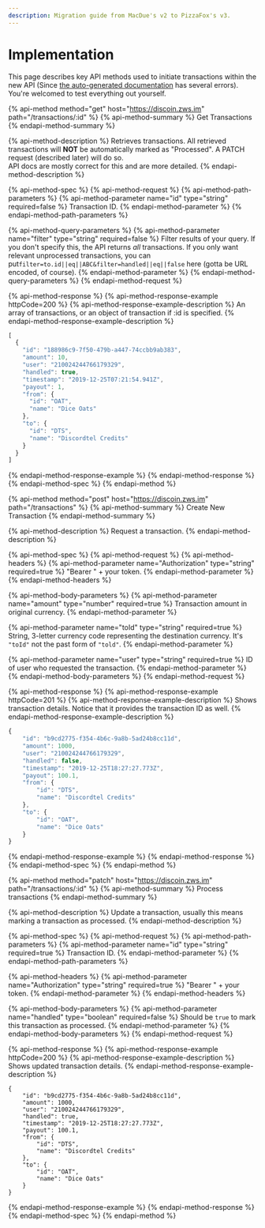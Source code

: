 ```yaml
---
description: Migration guide from MacDue's v2 to PizzaFox's v3.
---
```


# Implementation

This page describes key API methods used to initiate transactions within the new API \(Since [the auto-generated documentation](https://discoin.zws.im/docs) has several errors\). You're welcomed to test everything out yourself.

{% api-method method="get" host="https://discoin.zws.im" path="/transactions/:id" %}
{% api-method-summary %}
Get Transactions
{% endapi-method-summary %}

{% api-method-description %}
Retrieves transactions. All retrieved transactions will **NOT** be automatically marked as "Processed". A PATCH request \(described later\) will do so.  
API docs are mostly correct for this and are more detailed.
{% endapi-method-description %}

{% api-method-spec %}
{% api-method-request %}
{% api-method-path-parameters %}
{% api-method-parameter name="id" type="string" required=false %}
Transaction ID.
{% endapi-method-parameter %}
{% endapi-method-path-parameters %}

{% api-method-query-parameters %}
{% api-method-parameter name="filter" type="string" required=false %}
Filter results of your query. If you don't specify this, the API returns _all_ transactions. If you only want relevant unprocessed transactions, you can put`filter=to.id||eq||ABC&filter=handled||eq||false` here \(gotta be URL encoded, of course\).
{% endapi-method-parameter %}
{% endapi-method-query-parameters %}
{% endapi-method-request %}

{% api-method-response %}
{% api-method-response-example httpCode=200 %}
{% api-method-response-example-description %}
An array of transactions, or an object of transaction if :id is specified.
{% endapi-method-response-example-description %}

```javascript
[
  {
    "id": "188986c9-7f50-479b-a447-74ccbb9ab383",
    "amount": 10,
    "user": "210024244766179329",
    "handled": true,
    "timestamp": "2019-12-25T07:21:54.941Z",
    "payout": 1,
    "from": {
      "id": "OAT",
      "name": "Dice Oats"
    },
    "to": {
      "id": "DTS",
      "name": "Discordtel Credits"
    }
  }
]
```
{% endapi-method-response-example %}
{% endapi-method-response %}
{% endapi-method-spec %}
{% endapi-method %}

{% api-method method="post" host="https://discoin.zws.im" path="/transactions" %}
{% api-method-summary %}
Create New Transaction
{% endapi-method-summary %}

{% api-method-description %}
Request a transaction.
{% endapi-method-description %}

{% api-method-spec %}
{% api-method-request %}
{% api-method-headers %}
{% api-method-parameter name="Authorization" type="string" required=true %}
"Bearer " + your token.
{% endapi-method-parameter %}
{% endapi-method-headers %}

{% api-method-body-parameters %}
{% api-method-parameter name="amount" type="number" required=true %}
Transaction amount in original currency.
{% endapi-method-parameter %}

{% api-method-parameter name="toId" type="string" required=true %}
String, 3-letter currency code representing the destination currency. It's `"toId"` not the past form of `"told"`.
{% endapi-method-parameter %}

{% api-method-parameter name="user" type="string" required=true %}
ID of user who requested the transaction.
{% endapi-method-parameter %}
{% endapi-method-body-parameters %}
{% endapi-method-request %}

{% api-method-response %}
{% api-method-response-example httpCode=201 %}
{% api-method-response-example-description %}
Shows transaction details. Notice that it provides the transaction ID as well.
{% endapi-method-response-example-description %}

```javascript
{
	"id": "b9cd2775-f354-4b6c-9a8b-5ad24b8cc11d",
	"amount": 1000,
	"user": "210024244766179329",
	"handled": false,
	"timestamp": "2019-12-25T18:27:27.773Z",
	"payout": 100.1,
	"from": {
		"id": "DTS",
		"name": "Discordtel Credits"
	},
	"to": {
		"id": "OAT",
		"name": "Dice Oats"
	}
}
```
{% endapi-method-response-example %}
{% endapi-method-response %}
{% endapi-method-spec %}
{% endapi-method %}

{% api-method method="patch" host="https://discoin.zws.im" path="/transactions/:id" %}
{% api-method-summary %}
Process transactions
{% endapi-method-summary %}

{% api-method-description %}
Update a transaction, usually this means marking a transaction as processed.
{% endapi-method-description %}

{% api-method-spec %}
{% api-method-request %}
{% api-method-path-parameters %}
{% api-method-parameter name="id" type="string" required=true %}
Transaction ID.
{% endapi-method-parameter %}
{% endapi-method-path-parameters %}

{% api-method-headers %}
{% api-method-parameter name="Authorization" type="string" required=true %}
"Bearer " + your token.
{% endapi-method-parameter %}
{% endapi-method-headers %}

{% api-method-body-parameters %}
{% api-method-parameter name="handled" type="boolean" required=false %}
Should be `true` to mark this transaction as processed.
{% endapi-method-parameter %}
{% endapi-method-body-parameters %}
{% endapi-method-request %}

{% api-method-response %}
{% api-method-response-example httpCode=200 %}
{% api-method-response-example-description %}
Shows updated transaction details.
{% endapi-method-response-example-description %}

```
{
	"id": "b9cd2775-f354-4b6c-9a8b-5ad24b8cc11d",
	"amount": 1000,
	"user": "210024244766179329",
	"handled": true,
	"timestamp": "2019-12-25T18:27:27.773Z",
	"payout": 100.1,
	"from": {
		"id": "DTS",
		"name": "Discordtel Credits"
	},
	"to": {
		"id": "OAT",
		"name": "Dice Oats"
	}
}
```
{% endapi-method-response-example %}
{% endapi-method-response %}
{% endapi-method-spec %}
{% endapi-method %}

